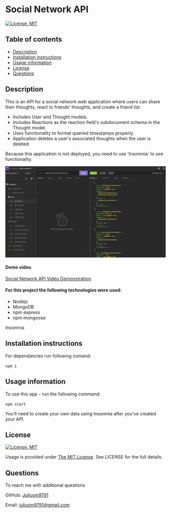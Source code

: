 # Social Network API
 [![License: MIT](https://img.shields.io/badge/License-MIT-yellow.svg)](https://opensource.org/licenses/MIT)


  ## Table of contents
  - [Description](#description)
  - [Installation instructions](#installation-instructions)
  - [Usage information](#usage-information)
  - [License](#license)
  - [Questions](#questions)


  ## Description

This is an API for a social network web application where users can share their thoughts, react to friends’ thoughts, and create a friend list. 

* Includes User and Thought models.
* Includes Reactions as the reaction field's subdocument schema in the Thought model.
* Uses functionality to format queried timestamps properly.
* Application deletes a user's associated thoughts when the user is deleted.

Because this application is not deployed, you need to use 'Insomnia' to see functionality.
  
  ![Social Network API](./utils/insomnia.jpg)

  #### Demo video

  [Social Network API Video Demonstration](https://drive.google.com/file/d/1crGXnZyW2tVFRjgK-psx1YJfB3jhQSDc/view?usp=sharing)

  #### For this project the following technologies were used:
  * Nodejs
  * MongoDB
  * npm express
  * npm mongoose

  Insomnia


  ## Installation instructions

  For dependancies run following comand:

  ```npm i```

  ## Usage information

  To use this app - run the following command:

 ```npm start```

 You’ll need to create your own data using Insomnia after you’ve created your API.

  ## License

  [![License: MIT](https://img.shields.io/badge/License-MIT-yellow.svg)](https://opensource.org/licenses/MIT)

  Usage is provided under [The MIT License](https://opensource.org/licenses/MIT). See LICENSE for the full details.

  ## Questions

  To reach me with additional questions

  GitHub: [Juliusm9791](https://github.com/Juliusm9791)

  Email: juliusm9791@gmail.com